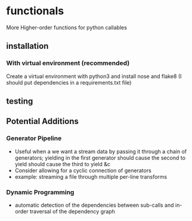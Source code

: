 # functionals
More Higher-order functions for python callables

## installation
### With virtual environment (recommended)
Create a virtual environment with python3 and install nose and flake8 (I should put dependencies in a requirements.txt file)

## testing


## Potential Additions

### Generator Pipeline
- Useful when a we want a stream data by passing it through a chain of generators; yielding in the first generator should cause the second to yield should cause the third to yield &c
- Consider allowing for a cyclic connection of generators
- example: streaming a file through multiple per-line transforms

### Dynamic Programming
- automatic detection of the dependencies between sub-calls and in-order traversal of the dependency graph